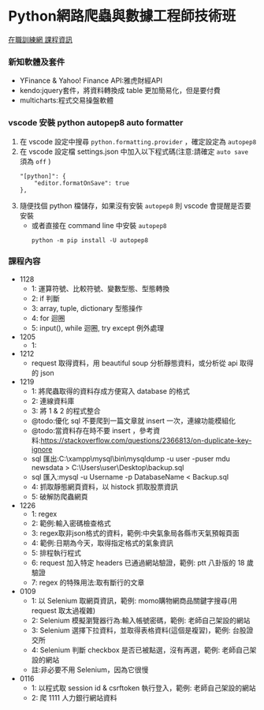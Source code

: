 # Python網路爬蟲與數據工程師技術班 #

[在職訓練網 課程資訊](https://ojt.wda.gov.tw/ClassSearch/Detail?OCID=136398&plantype=1)

### 新知軟體及套件 ###

* YFinance & Yahoo! Finance API:雅虎財經API
* kendo:jquery套件，將資料轉換成 table 更加簡易化，但是要付費
* multicharts:程式交易操盤軟體

### vscode 安裝 python autopep8 auto formatter ###
1. 在 vscode 設定中搜尋 `python.formatting.provider` ，確定設定為 `autopep8`
2. 在 vscode 設定檔 settings.json 中加入以下程式碼(注意:請確定 `auto save` 須為 `off` )
    ```
    "[python]": {
        "editor.formatOnSave": true
    },
    ```
3. 隨便找個 python 檔儲存，如果沒有安裝 `autopep8` 則 vscode 會提醒是否要安裝
    * 或者直接在 command line 中安裝 `autopep8`
        ```
        python -m pip install -U autopep8
        ```

### 課程內容 ###

* 1128
    * 1: 運算符號、比較符號、變數型態、型態轉換
    * 2: if 判斷
    * 3: array, tuple, dictionary 型態操作
    * 4: for 迴圈
    * 5: input(), while 迴圈, try except 例外處理
* 1205
    * 1: 
* 1212
    * request 取得資料，用 beautiful soup 分析靜態資料，或分析從 api 取得的 json
* 1219
    * 1: 將爬蟲取得的資料存成方便寫入 database 的格式
    * 2: 連線資料庫
    * 3: 將 1 & 2 的程式整合
    * @todo:優化 sql 不要爬到一篇文章就 insert 一次，連線功能模組化
    * @todo:當資料存在時不要 insert ，參考資料:https://stackoverflow.com/questions/2366813/on-duplicate-key-ignore
    * sql 匯出:C:\xampp\mysql\bin\mysqldump -u user -puser mdu newsdata > C:\Users\user\Desktop\backup.sql
    * sql 匯入:mysql -u Username -p DatabaseName < Backup.sql
    * 4: 抓取靜態網頁資料，以 histock 抓取股票資訊
    * 5: 破解防爬蟲網頁
* 1226
    * 1: regex
    * 2: 範例:輸入密碼檢查格式
    * 3: regex取非json格式的資料，範例:中央氣象局各縣市天氣預報頁面
    * 4: 範例:日期為今天，取得指定格式的氣象資訊
    * 5: 排程執行程式
    * 6: request 加入特定 headers 已通過網站驗證，範例: ptt 八卦版的 18 歲驗證
    * 7: regex 的特殊用法:取有斷行的文章
* 0109
    * 1: 以 Selenium 取網頁資訊，範例: momo購物網商品關鍵字搜尋(用 request 取太過複雜)
    * 2: Selenium 模擬瀏覽器行為:輸入帳號密碼，範例: 老師自己架設的網站
    * 3: Selenium 選擇下拉資料，並取得表格資料(這個是複習)，範例: 台股證交所
    * 4: Selenium 判斷 checkbox 是否已被點選，沒有再選，範例: 老師自己架設的網站
    * 註:非必要不用 Selenium，因為它很慢
* 0116
    * 1: 以程式取 session id & csrftoken 執行登入，範例: 老師自己架設的網站
    * 2: 爬 1111 人力銀行網站資料